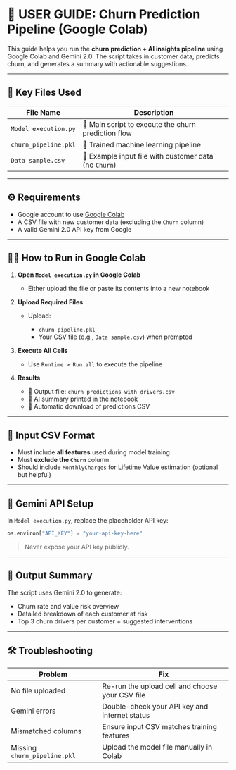 # 📘 USER GUIDE: Churn Prediction Pipeline (Google Colab)

This guide helps you run the **churn prediction + AI insights pipeline** using Google Colab and Gemini 2.0. The script takes in customer data, predicts churn, and generates a summary with actionable suggestions.

---

## 🧩 Key Files Used

| File Name            | Description                                           |
| -------------------- | ----------------------------------------------------- |
| `Model execution.py` | 🔁 Main script to execute the churn prediction flow   |
| `churn_pipeline.pkl` | 🧠 Trained machine learning pipeline                  |
| `Data sample.csv`    | 📂 Example input file with customer data (no `Churn`) |

---

## ⚙️ Requirements

* Google account to use [Google Colab](https://colab.research.google.com)
* A CSV file with new customer data (excluding the `Churn` column)
* A valid Gemini 2.0 API key from Google

---

## 🧑‍💻 How to Run in Google Colab

1. **Open `Model execution.py` in Google Colab**

   * Either upload the file or paste its contents into a new notebook

2. **Upload Required Files**

   * Upload:

     * `churn_pipeline.pkl`
     * Your CSV file (e.g., `Data sample.csv`) when prompted

3. **Execute All Cells**

   * Use `Runtime > Run all` to execute the pipeline

4. **Results**

   * 📄 Output file: `churn_predictions_with_drivers.csv`
   * 🤖 AI summary printed in the notebook
   * 🔽 Automatic download of predictions CSV

---

## 📂 Input CSV Format

* Must include **all features** used during model training
* Must **exclude the `Churn`** column
* Should include `MonthlyCharges` for Lifetime Value estimation (optional but helpful)

---

## 🔐 Gemini API Setup

In `Model execution.py`, replace the placeholder API key:

```python
os.environ["API_KEY"] = "your-api-key-here"
```

> Never expose your API key publicly.

---

## 🧠 Output Summary

The script uses Gemini 2.0 to generate:

* Churn rate and value risk overview
* Detailed breakdown of each customer at risk
* Top 3 churn drivers per customer + suggested interventions

---

## 🛠 Troubleshooting

| Problem                      | Fix                                             |
| ---------------------------- | ----------------------------------------------- |
| No file uploaded             | Re-run the upload cell and choose your CSV file |
| Gemini errors                | Double-check your API key and internet status   |
| Mismatched columns           | Ensure input CSV matches training features      |
| Missing `churn_pipeline.pkl` | Upload the model file manually in Colab         |
